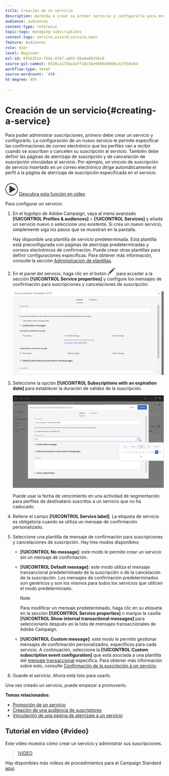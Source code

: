 ```yaml
---
title: Creación de un servicio
description: Aprenda a crear su primer servicio y configurarlo para enviar confirmaciones de correo electrónico a sus suscriptores.
audience: audiences
content-type: reference
topic-tags: managing-subscriptions
context-tags: service,wizard;service,main
feature: Audiences
role: User
level: Beginner
exl-id: 6f42251e-75da-4707-a855-6ba9a86256c9
source-git-commit: 6530ca1726a2aff18c5be9566d8008c317918e64
workflow-type: tm+mt
source-wordcount: '438'
ht-degree: 95%

---
```


# Creación de un servicio{#creating-a-service}

Para poder administrar suscripciones, primero debe crear un servicio y configurarlo. La configuración de un nuevo servicio le permite especificar las confirmaciones de correo electrónico que los perfiles van a recibir cuando se suscriban o cancelen su suscripción al servicio. También debe definir las páginas de aterrizaje de suscripción y de cancelación de suscripción vinculadas al servicio. Por ejemplo, un vínculo de suscripción de servicio insertado en un correo electrónico dirige automáticamente el perfil a la página de aterrizaje de suscripción especificada en el servicio.

![](assets/do-not-localize/how-to-video.png) [Descubra esta función en vídeo](#video)

Para configurar un servicio:

1. En el logotipo de Adobe Campaign, vaya al menú avanzado **[!UICONTROL Profiles & audiences]** > **[!UICONTROL Services]** y añada un servicio nuevo o seleccione uno existente. Si crea un nuevo servicio, simplemente siga los pasos que se muestran en la pantalla.

   Hay disponible una plantilla de servicio predeterminada. Esta plantilla está preconfigurada con páginas de aterrizaje predeterminadas y correos electrónicos de confirmación. Puede crear otras plantillas para definir configuraciones específicas. Para obtener más información, consulte la sección [Administración de plantillas](../../start/using/marketing-activity-templates.md).

1. En el panel del servicio, haga clic en el botón ![](assets/edit_darkgrey-24px.png) para acceder a la sección **[!UICONTROL Service properties]** y configure los mensajes de confirmación para suscripciones y cancelaciones de suscripción.

   ![](assets/lp_service_parameters.png)

1. Seleccione la opción **[!UICONTROL Subscriptions with an expiration date]** para establecer la duración de validez de la suscripción.

   ![](assets/lp_service_expiration.png)

   Puede usar la fecha de vencimiento en una actividad de segmentación para perfiles de destinatario suscritos a un servicio que no ha caducado.

1. Rellene el campo **[!UICONTROL Service label]**. La etiqueta de servicio es obligatoria cuando se utiliza un mensaje de confirmación personalizado.

1. Seleccione una plantilla de mensaje de confirmación para suscripciones y cancelaciones de suscripción. Hay tres modos disponibles:

   * **[!UICONTROL No message]**: este modo le permite crear un servicio sin un mensaje de confirmación.
   * **[!UICONTROL Default message]**: este modo utiliza el mensaje transaccional predeterminado de la suscripción o de la cancelación de la suscripción. Los mensajes de confirmación predeterminados son genéricos y son los mismos para todos los servicios que utilicen el modo predeterminado.

     >[!NOTE]
     >
     >Para modificar un mensaje predeterminado, haga clic en su etiqueta en la sección **[!UICONTROL Service properties]** o marque la casilla **[!UICONTROL Show internal transactional messages]** para seleccionarlo después en la lista de mensajes transaccionales de Adobe Campaign.

   * **[!UICONTROL Custom message]**: este modo le permite gestionar mensajes de confirmación personalizados, específicos para cada servicio. A continuación, seleccione la **[!UICONTROL Custom subscription event configuration]** que está asociada a una plantilla del [mensaje transaccional](../../channels/using/getting-started-with-transactional-msg.md) específica. Para obtener más información sobre esto, consulte [Confirmación de la suscripción a un servicio](../../audiences/using/confirming-subscription-to-a-service.md).

1. Guarde el servicio. Ahora está listo para usarlo.

Una vez creado un servicio, puede empezar a promoverlo.

**Temas relacionados:**

* [Promoción de un servicio](../../audiences/using/promoting-a-service.md)
* [Creación de una audiencia de suscriptores](../../audiences/using/creating-audiences.md#creating-list-audiences)
* [Vinculación de una página de aterrizaje a un servicio](../../channels/using/configuring-landing-page.md#linking-a-landing-page-to-a-service)

## Tutorial en vídeo {#video}

Este vídeo muestra cómo crear un servicio y administrar sus suscripciones.

>[!VIDEO](https://video.tv.adobe.com/v/24673?quality=12)

Hay disponibles más vídeos de procedimientos para el Campaign Standard [aquí](https://experienceleague.adobe.com/docs/campaign-standard-learn/tutorials/overview.html?lang=es).
